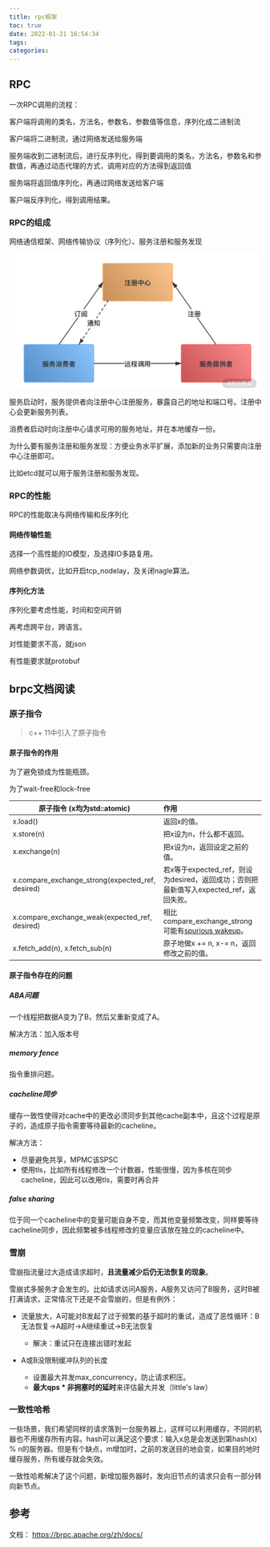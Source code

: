 ```yaml
---
title: rpc框架
toc: true
date: 2022-01-21 16:54:34
tags:
categories:
---
```


<!--more-->

## RPC

一次RPC调用的流程：

客户端将调用的类名，方法名，参数名，参数值等信息，序列化成二进制流

客户端将二进制流，通过网络发送给服务端

服务端收到二进制流后，进行反序列化，得到要调用的类名，方法名，参数名和参数值，再通过动态代理的方式，调用对应的方法得到返回值

服务端将返回值序列化，再通过网络发送给客户端

客户端反序列化，得到调用结果。

### RPC的组成

网络通信框架、网络传输协议（序列化）、服务注册和服务发现

![image-20220329223338383](rpc框架/image-20220329223338383.png)

服务启动时，服务提供者向注册中心注册服务，暴露自己的地址和端口号。注册中心会更新服务列表。

消费者启动时向注册中心请求可用的服务地址，并在本地缓存一份。

为什么要有服务注册和服务发现：方便业务水平扩展，添加新的业务只需要向注册中心注册即可。

比如etcd就可以用于服务注册和服务发现。

### RPC的性能

RPC的性能取决与网络传输和反序列化

#### 网络传输性能

选择一个高性能的IO模型，及选择IO多路复用。

网络参数调优，比如开启tcp_nodelay，及关闭nagle算法。

#### 序列化方法

序列化要考虑性能，时间和空间开销

再考虑跨平台，跨语言。

对性能要求不高，就json

有性能要求就protobuf

## brpc文档阅读

### 原子指令

>  c++ 11中引入了原子指令

#### 原子指令的作用

为了避免锁成为性能瓶颈。

为了wait-free和lock-free

| 原子指令 (x均为std::atomic)                      | 作用                                                         |
| ------------------------------------------------ | :----------------------------------------------------------- |
| x.load()                                         | 返回x的值。                                                  |
| x.store(n)                                       | 把x设为n，什么都不返回。                                     |
| x.exchange(n)                                    | 把x设为n，返回设定之前的值。                                 |
| x.compare_exchange_strong(expected_ref, desired) | 若x等于expected_ref，则设为desired，返回成功；否则把最新值写入expected_ref，返回失败。 |
| x.compare_exchange_weak(expected_ref, desired)   | 相比compare_exchange_strong可能有[spurious wakeup](http://en.wikipedia.org/wiki/Spurious_wakeup)。 |
| x.fetch_add(n), x.fetch_sub(n)                   | 原子地做x += n, x-= n，返回修改之前的值。                    |

#### 原子指令存在的问题

##### ABA问题

一个线程把数据A变为了B，然后又重新变成了A。

解决方法：加入版本号

##### memory fence

指令重排问题。

##### cacheline同步

缓存一致性使得对cache中的更改必须同步到其他cache副本中，且这个过程是原子的，造成原子指令需要等待最新的cacheline。

解决方法：

* 尽量避免共享，MPMC该SPSC
* 使用tls，比如所有线程修改一个计数器，性能很慢，因为多核在同步cacheline，因此可以改用tls，需要时再合并

##### false sharing

位于同一个cacheline中的变量可能自身不变，而其他变量频繁改变，同样要等待cacheline同步，因此频繁被多线程修改的变量应该放在独立的cacheline中。

### 雪崩

雪崩指流量过大造成请求超时，**且流量减少后仍无法恢复的现象**。

雪崩式多服务才会发生的。比如请求访问A服务，A服务又访问了B服务，这时B被打满请求，正常情况下还是不会雪崩的，但是有例外：

* 流量放大，A可能对B发起了过于频繁的基于超时的重试，造成了恶性循环：B无法恢复->A超时->A继续重试->B无法恢复
  * 解决：重试只在连接出错时发起

* A或B没限制缓冲队列的长度
  * 设置最大并发max_concurrency，防止请求积压。
  * **最大qps \* 非拥塞时的延时**来评估最大并发（little's law）

### 一致性哈希

一些场景，我们希望同样的请求落到一台服务器上，这样可以利用缓存，不同的机器也不用缓存所有内容。hash可以满足这个要求：输入x总是会发送到第hash(x) % n的服务器。但是有个缺点，m增加时，之前的发送目的地会变，如果目的地时缓存服务，所有缓存就会失效。

一致性哈希解决了这个问题，新增加服务器时，发向旧节点的请求只会有一部分转向新节点。



## 参考

[RPC]: http://learn.lianglianglee.com/%E4%B8%93%E6%A0%8F/%E9%AB%98%E5%B9%B6%E5%8F%91%E7%B3%BB%E7%BB%9F%E8%AE%BE%E8%AE%A140%E9%97%AE/23%20%20RPC%E6%A1%86%E6%9E%B6%EF%BC%9A10%E4%B8%87QPS%E4%B8%8B%E5%A6%82%E4%BD%95%E5%AE%9E%E7%8E%B0%E6%AF%AB%E7%A7%92%E7%BA%A7%E7%9A%84%E6%9C%8D%E5%8A%A1%E8%B0%83%E7%94%A8%EF%BC%9F.md

文档： https://brpc.apache.org/zh/docs/

